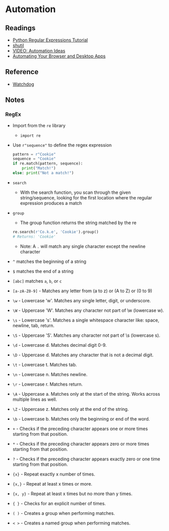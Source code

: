 # Automation

## Readings

* [Python Regular Expressions Tutorial](https://www.datacamp.com/community/tutorials/python-regular-expression-tutorial)
* [shutil](https://pymotw.com/3/shutil/)
* [VIDEO: Automation Ideas](https://www.youtube.com/watch?v=qbW6FRbaSl0&t=69s)
* [Automating Your Browser and Desktop Apps](https://www.youtube.com/watch?v=dZLyfbSQPXI)

## Reference

* [Watchdog](https://pythonhosted.org/watchdog/)

## Notes

### RegEx

* Import from the `re` library
  * `import re`
* Use `r"sequence"` to define the regex expression
  ```py
  pattern = r"Cookie"
  sequence = "Cookie"
  if re.match(pattern, sequence):
      print("Match!")
  else: print("Not a match!")
  ```

* `search`
  * With the search function, you scan through the given string/sequence, looking for the first location where the regular expression produces a match
* `group`
  * The group function returns the string matched by the re
  
  ```py
  re.search(r'Co.k.e', 'Cookie').group()
  # Returns: 'Cookie'
  ```

  * Note: A `.` will match any single character except the newline character
* `^` matches the beginning of a string
* `$` matches the end of a string
* `[abc]` matches `a`, `b`, or `c`
* `[a-zA-Z0-9]` - Matches any letter from (a to z) or (A to Z) or (0 to 9)
* `\w` - Lowercase 'w'. Matches any single letter, digit, or underscore.
* `\W` - Uppercase 'W'. Matches any character not part of \w (lowercase w).
* `\s` - Lowercase 's'. Matches a single whitespace character like: space, newline, tab, return.
* `\S` - Uppercase 'S'. Matches any character not part of \s (lowercase s).
* `\d` - Lowercase d. Matches decimal digit 0-9.
* `\D` - Uppercase d. Matches any character that is not a decimal digit.
* `\t` - Lowercase t. Matches tab.
* `\n` - Lowercase n. Matches newline.
* `\r` - Lowercase r. Matches return.
* `\A` - Uppercase a. Matches only at the start of the string. Works across multiple lines as well.
* `\Z` - Uppercase z. Matches only at the end of the string.
* `\b` - Lowercase b. Matches only the beginning or end of the word.
* `+` - Checks if the preceding character appears one or more times starting from that position.
* `*` - Checks if the preceding character appears zero or more times starting from that position.
* `?` - Checks if the preceding character appears exactly zero or one time starting from that position.
* `{x}` - Repeat exactly x number of times.
* `{x,}` - Repeat at least x times or more.
* `{x, y}` - Repeat at least x times but no more than y times.
* `{ }`	- Checks for an explicit number of times.
* `( )`	- Creates a group when performing matches.
* `< >` -	Creates a named group when performing matches.

